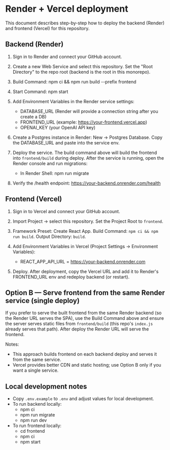 Render + Vercel deployment
=========================

This document describes step-by-step how to deploy the backend (Render) and frontend (Vercel) for this repository.

Backend (Render)
-----------------

1. Sign in to Render and connect your GitHub account.
2. Create a new Web Service and select this repository. Set the "Root Directory" to the repo root (backend is the root in this monorepo).
3. Build Command: npm ci && npm run build --prefix frontend
4. Start Command: npm start
5. Add Environment Variables in the Render service settings:
   - DATABASE_URL (Render will provide a connection string after you create a DB)
   - FRONTEND_URL (example: https://your-frontend.vercel.app)
   - OPENAI_KEY (your OpenAI API key)

6. Create a Postgres instance in Render: New -> Postgres Database. Copy the DATABASE_URL and paste into the service env.
7. Deploy the service. The build command above will build the frontend into `frontend/build` during deploy. After the service is running, open the Render console and run migrations:
   - In Render Shell: npm run migrate

8. Verify the /health endpoint: https://your-backend.onrender.com/health

Frontend (Vercel)
------------------

1. Sign in to Vercel and connect your GitHub account.
2. Import Project -> select this repository. Set the Project Root to `frontend`.
3. Framework Preset: Create React App. Build Command: `npm ci && npm run build`. Output Directory: `build`.
4. Add Environment Variables in Vercel (Project Settings -> Environment Variables):
   - REACT_APP_API_URL = https://your-backend.onrender.com

5. Deploy. After deployment, copy the Vercel URL and add it to Render's FRONTEND_URL env and redeploy backend (or restart).

Option B — Serve frontend from the same Render service (single deploy)
--------------------------------------------------------------------

If you prefer to serve the built frontend from the same Render backend (so the Render URL serves the SPA), use the Build Command above and ensure the server serves static files from `frontend/build` (this repo's `index.js` already serves that path). After deploy the Render URL will serve the frontend.

Notes:
- This approach builds frontend on each backend deploy and serves it from the same service.
- Vercel provides better CDN and static hosting; use Option B only if you want a single service.

Local development notes
-----------------------

- Copy `.env.example` to `.env` and adjust values for local development.
- To run backend locally:
  - npm ci
  - npm run migrate
  - npm run dev
- To run frontend locally:
  - cd frontend
  - npm ci
  - npm start
